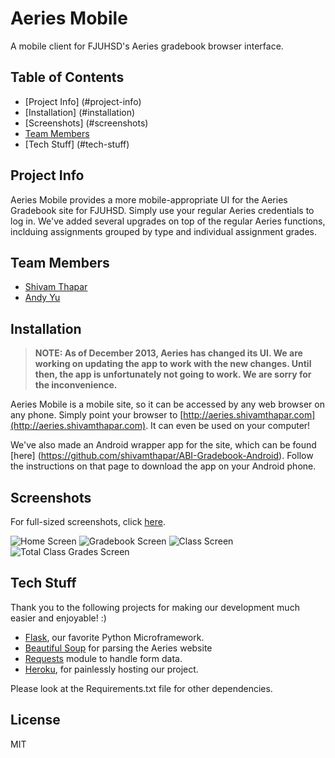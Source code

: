 Aeries Mobile
=============

A mobile client for FJUHSD's Aeries gradebook browser interface. 

## Table of Contents
 
* [Project Info] (#project-info)
* [Installation] (#installation)
* [Screenshots] (#screenshots)
* [Team Members](#team-members)
* [Tech Stuff] (#tech-stuff)

## <a name= "project-info"></a>Project Info
Aeries Mobile provides a more mobile-appropriate UI for the Aeries Gradebook site for FJUHSD. Simply use your regular Aeries credentials to log in. We've added several upgrades on top of the regular Aeries functions, inclduing assignments grouped by type and individual assignment grades. 


## <a name="team-members"></a>Team Members
* [Shivam Thapar](http://www.shivamthapar.com)
* [Andy Yu](https://github.com/AndyYu)

## <a name="installation"></a>Installation
> **NOTE: As of December 2013, Aeries has changed its UI. We are working on updating the app to work with the new changes. Until then, the app is unfortunately not going to work. We are sorry for the inconvenience.**


Aeries Mobile is a mobile site, so it can be accessed by any web browser on any phone. Simply point your browser to [http://aeries.shivamthapar.com](http://aeries.shivamthapar.com). It can even be used on your computer! 

We've also made an Android wrapper app for the site, which can be found [here] (https://github.com/shivamthapar/ABI-Gradebook-Android). Follow the instructions on that page to download the app on your Android phone. 

## <a name="screenshots"></a>Screenshots

For full-sized screenshots, click [here](https://github.com/shivamthapar/aeries-mobile/tree/master/screenshots/galaxy%20nexus/skinned).

![Home Screen](http://s13.postimg.org/4t219glbr/framed_home_Copy.png "Home Screen")
![Gradebook Screen](http://s13.postimg.org/q1fpqvzsn/framed_gradebook_Copy.png "Gradebook")
![Class Screen](http://s13.postimg.org/6v2inpjav/framed_class_Copy.png "Class")
![Total Class Grades Screen](http://s13.postimg.org/ooy0p02d3/framed_totalgrades_Copy.png "Total Grades")

## <a name="tech-stuff"></a>Tech Stuff
Thank you to the following projects for making our development much easier and enjoyable! :)

* [Flask](http://flask.pocoo.org/), our favorite Python Microframework.
* [Beautiful Soup](http://www.crummy.com/software/BeautifulSoup/) for parsing the Aeries website
* [Requests](http://docs.python-requests.org/en/latest/) module to handle form data. 
* [Heroku](https://www.heroku.com/), for painlessly hosting our project.

Please look at the Requirements.txt file for other dependencies.


## <a name= "license"></a>License
MIT



